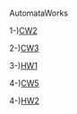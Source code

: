 AutomataWorks

1-)[CW2](https://sfrcnayds.github.io/AutomataWorks/DFANFA.html)

2-)[CW3](https://sfrcnayds.github.io/AutomataWorks/RegExp.html)

3-)[HW1](https://sfrcnayds.github.io/AutomataWorks/RegExpHW.html)

4-)[CW5](https://sfrcnayds.github.io/AutomataWorks/CW5/Expression.html)

4-)[HW2](https://sfrcnayds.github.io/AutomataWorks/HW2/Expression.html)
